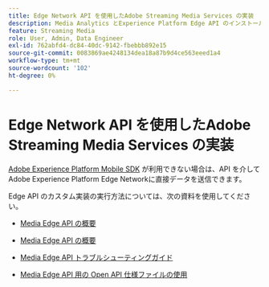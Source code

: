 ```yaml
---
title: Edge Network API を使用したAdobe Streaming Media Services の実装
description: Media Analytics とExperience Platform Edge API のインストールに関するリソースです。
feature: Streaming Media
role: User, Admin, Data Engineer
exl-id: 762abfd4-dc84-40dc-9142-fbebbb892e15
source-git-commit: 0083869ae4248134dea18a87b9d4ce563eeed1a4
workflow-type: tm+mt
source-wordcount: '102'
ht-degree: 0%

---
```


# Edge Network API を使用したAdobe Streaming Media Services の実装

[Adobe Experience Platform Mobile SDK](/help/implementation/edge/implementation-edge.md) が利用できない場合は、API を介してAdobe Experience Platform Edge Networkに直接データを送信できます。

Edge API のカスタム実装の実行方法については、次の資料を使用してください。

* [Media Edge API の概要 ](https://developer.adobe.com/cja-apis/docs/endpoints/media-edge/)

* [Media Edge API の概要 ](https://developer.adobe.com/cja-apis/docs/endpoints/media-edge/getting-started/)

* [Media Edge API トラブルシューティングガイド ](https://developer.adobe.com/cja-apis/docs/endpoints/media-edge/troubleshooting/)

* [Media Edge API 用の Open API 仕様ファイルの使用 ](https://developer.adobe.com/data-collection-apis/docs/api/media-edge/)

